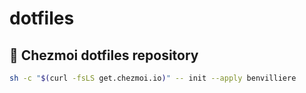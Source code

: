 # dotfiles

## 🏡 Chezmoi dotfiles repository

```sh
sh -c "$(curl -fsLS get.chezmoi.io)" -- init --apply benvilliere
```
